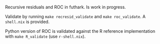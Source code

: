 Recursive residuals and ROC in futhark.
Is work in progress.

Validate by running
`make recresid_validate` and `make roc_validate`.
A `shell.nix` is provided.

Python version of ROC is validated against the R reference
implementation with `make R_validate` (use `r-shell.nix`).
